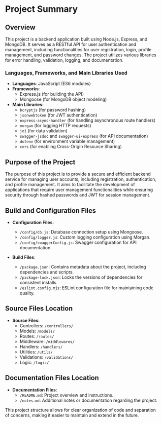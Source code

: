 # Project Summary

## Overview
This project is a backend application built using Node.js, Express, and MongoDB. It serves as a RESTful API for user authentication and management, including functionalities for user registration, login, profile management, and password changes. The project utilizes various libraries for error handling, validation, logging, and documentation.

### Languages, Frameworks, and Main Libraries Used
- **Languages**: JavaScript (ES6 modules)
- **Frameworks**: 
  - Express.js (for building the API)
  - Mongoose (for MongoDB object modeling)
- **Main Libraries**:
  - `bcryptjs` (for password hashing)
  - `jsonwebtoken` (for JWT authentication)
  - `express-async-handler` (for handling asynchronous route handlers)
  - `morgan` (for logging HTTP requests)
  - `joi` (for data validation)
  - `swagger-jsdoc` and `swagger-ui-express` (for API documentation)
  - `dotenv` (for environment variable management)
  - `cors` (for enabling Cross-Origin Resource Sharing)

## Purpose of the Project
The purpose of this project is to provide a secure and efficient backend service for managing user accounts, including registration, authentication, and profile management. It aims to facilitate the development of applications that require user management functionalities while ensuring security through hashed passwords and JWT for session management.

## Build and Configuration Files
- **Configuration Files**:
  - `/config/db.js`: Database connection setup using Mongoose.
  - `/config/logger.js`: Custom logging configuration using Morgan.
  - `/config/swaggerConfig.js`: Swagger configuration for API documentation.
  
- **Build Files**:
  - `/package.json`: Contains metadata about the project, including dependencies and scripts.
  - `/package-lock.json`: Locks the versions of dependencies for consistent installs.
  - `/eslint.config.mjs`: ESLint configuration file for maintaining code quality.

## Source Files Location
- **Source Files**:
  - Controllers: `/controllers/`
  - Models: `/models/`
  - Routes: `/routes/`
  - Middleware: `/middlewares/`
  - Handlers: `/handlers/`
  - Utilities: `/utils/`
  - Validations: `/validations/`
  - Logic: `/logic/`

## Documentation Files Location
- **Documentation Files**:
  - `/README.md`: Project overview and instructions.
  - `/notes.md`: Additional notes or documentation regarding the project.

This project structure allows for clear organization of code and separation of concerns, making it easier to maintain and extend in the future.